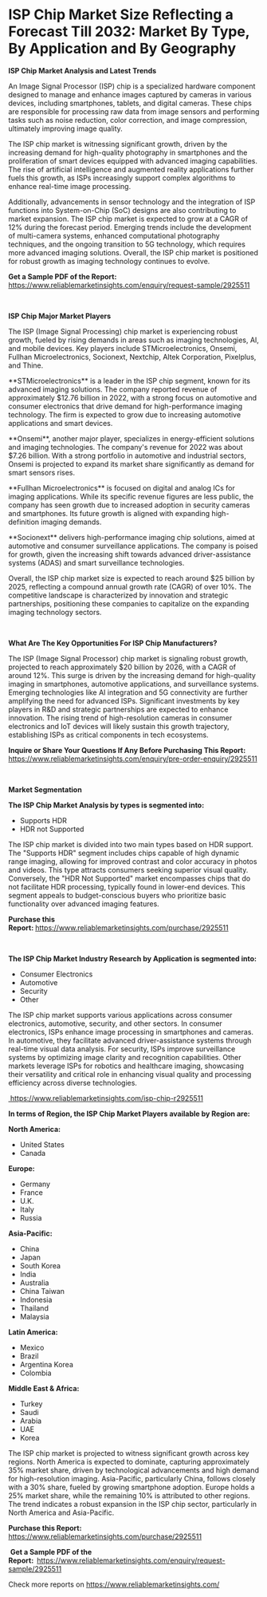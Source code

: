 <p><h1>ISP Chip Market Size Reflecting a Forecast Till 2032: Market By Type, By Application and By Geography</h1></p><p><strong>ISP Chip Market Analysis and Latest Trends</strong></p>
<p><p>An Image Signal Processor (ISP) chip is a specialized hardware component designed to manage and enhance images captured by cameras in various devices, including smartphones, tablets, and digital cameras. These chips are responsible for processing raw data from image sensors and performing tasks such as noise reduction, color correction, and image compression, ultimately improving image quality.</p><p>The ISP chip market is witnessing significant growth, driven by the increasing demand for high-quality photography in smartphones and the proliferation of smart devices equipped with advanced imaging capabilities. The rise of artificial intelligence and augmented reality applications further fuels this growth, as ISPs increasingly support complex algorithms to enhance real-time image processing.</p><p>Additionally, advancements in sensor technology and the integration of ISP functions into System-on-Chip (SoC) designs are also contributing to market expansion. The ISP chip market is expected to grow at a CAGR of 12% during the forecast period. Emerging trends include the development of multi-camera systems, enhanced computational photography techniques, and the ongoing transition to 5G technology, which requires more advanced imaging solutions. Overall, the ISP chip market is positioned for robust growth as imaging technology continues to evolve.</p></p>
<p><strong>Get a Sample PDF of the Report:&nbsp;</strong> <a href="https://www.reliablemarketinsights.com/enquiry/request-sample/2925511?utm_campaign=2564&utm_medium=2&utm_source=Github&utm_content=ia&utm_term=12032025&utm_id=isp-chip">https://www.reliablemarketinsights.com/enquiry/request-sample/2925511</a></p>
<p>&nbsp;</p>
<p><strong>ISP Chip Major Market Players</strong></p>
<p><p>The ISP (Image Signal Processing) chip market is experiencing robust growth, fueled by rising demands in areas such as imaging technologies, AI, and mobile devices. Key players include STMicroelectronics, Onsemi, Fullhan Microelectronics, Socionext, Nextchip, Altek Corporation, Pixelplus, and Thine.</p><p>**STMicroelectronics** is a leader in the ISP chip segment, known for its advanced imaging solutions. The company reported revenue of approximately $12.76 billion in 2022, with a strong focus on automotive and consumer electronics that drive demand for high-performance imaging technology. The firm is expected to grow due to increasing automotive applications and smart devices.</p><p>**Onsemi**, another major player, specializes in energy-efficient solutions and imaging technologies. The company's revenue for 2022 was about $7.26 billion. With a strong portfolio in automotive and industrial sectors, Onsemi is projected to expand its market share significantly as demand for smart sensors rises.</p><p>**Fullhan Microelectronics** is focused on digital and analog ICs for imaging applications. While its specific revenue figures are less public, the company has seen growth due to increased adoption in security cameras and smartphones. Its future growth is aligned with expanding high-definition imaging demands.</p><p>**Socionext** delivers high-performance imaging chip solutions, aimed at automotive and consumer surveillance applications. The company is poised for growth, given the increasing shift towards advanced driver-assistance systems (ADAS) and smart surveillance technologies.</p><p>Overall, the ISP chip market size is expected to reach around $25 billion by 2025, reflecting a compound annual growth rate (CAGR) of over 10%. The competitive landscape is characterized by innovation and strategic partnerships, positioning these companies to capitalize on the expanding imaging technology sectors.</p></p>
<p>&nbsp;</p>
<p><strong>What Are The Key Opportunities For ISP Chip Manufacturers?</strong></p>
<p><p>The ISP (Image Signal Processor) chip market is signaling robust growth, projected to reach approximately $20 billion by 2026, with a CAGR of around 12%. This surge is driven by the increasing demand for high-quality imaging in smartphones, automotive applications, and surveillance systems. Emerging technologies like AI integration and 5G connectivity are further amplifying the need for advanced ISPs. Significant investments by key players in R&D and strategic partnerships are expected to enhance innovation. The rising trend of high-resolution cameras in consumer electronics and IoT devices will likely sustain this growth trajectory, establishing ISPs as critical components in tech ecosystems.</p></p>
<p><strong>Inquire or Share Your Questions If Any Before Purchasing This Report:</strong> <a href="https://www.reliablemarketinsights.com/enquiry/pre-order-enquiry/2925511?utm_campaign=2564&utm_medium=2&utm_source=Github&utm_content=ia&utm_term=12032025&utm_id=isp-chip">https://www.reliablemarketinsights.com/enquiry/pre-order-enquiry/2925511</a></p>
<p>&nbsp;</p>
<p><strong>Market Segmentation</strong></p>
<p><strong>The ISP Chip Market Analysis by types is segmented into:</strong></p>
<p><ul><li>Supports HDR</li><li>HDR not Supported</li></ul></p>
<p><p>The ISP chip market is divided into two main types based on HDR support. The "Supports HDR" segment includes chips capable of high dynamic range imaging, allowing for improved contrast and color accuracy in photos and videos. This type attracts consumers seeking superior visual quality. Conversely, the "HDR Not Supported" market encompasses chips that do not facilitate HDR processing, typically found in lower-end devices. This segment appeals to budget-conscious buyers who prioritize basic functionality over advanced imaging features.</p></p>
<p><strong>Purchase this Report:&nbsp;</strong><a href="https://www.reliablemarketinsights.com/purchase/2925511?utm_campaign=2564&utm_medium=2&utm_source=Github&utm_content=ia&utm_term=12032025&utm_id=isp-chip">https://www.reliablemarketinsights.com/purchase/2925511</a></p>
<p>&nbsp;</p>
<p><strong>The ISP Chip Market Industry Research by Application is segmented into:</strong></p>
<p><ul><li>Consumer Electronics</li><li>Automotive</li><li>Security</li><li>Other</li></ul></p>
<p><p>The ISP chip market supports various applications across consumer electronics, automotive, security, and other sectors. In consumer electronics, ISPs enhance image processing in smartphones and cameras. In automotive, they facilitate advanced driver-assistance systems through real-time visual data analysis. For security, ISPs improve surveillance systems by optimizing image clarity and recognition capabilities. Other markets leverage ISPs for robotics and healthcare imaging, showcasing their versatility and critical role in enhancing visual quality and processing efficiency across diverse technologies.</p></p>
<p><a href="https://www.reliablemarketinsights.com/isp-chip-r2925511?utm_campaign=2564&utm_medium=2&utm_source=Github&utm_content=ia&utm_term=12032025&utm_id=isp-chip">&nbsp;https://www.reliablemarketinsights.com/isp-chip-r2925511</a></p>
<p><strong>In terms of Region, the ISP Chip Market Players available by Region are:</strong></p>
<p>
    <p> <strong> North America: </strong>
        <ul>
            <li>United States</li>
            <li>Canada</li>
        </ul>
        </p> 
    <p> <strong> Europe: </strong>
        <ul>
            <li>Germany</li>
            <li>France</li>
            <li>U.K.</li>
            <li>Italy</li>
            <li>Russia</li>
        </ul>
        </p> 
    <p> <strong> Asia-Pacific: </strong>
        <ul>
            <li>China</li>
            <li>Japan</li>
            <li>South Korea</li>
            <li>India</li>
            <li>Australia</li>
            <li>China Taiwan</li>
            <li>Indonesia</li>
            <li>Thailand</li>
            <li>Malaysia</li>
        </ul>
        </p> 
    <p> <strong> Latin America: </strong>
        <ul>
            <li>Mexico</li>
            <li>Brazil</li>
            <li>Argentina Korea</li>
            <li>Colombia</li>
        </ul>
        </p> 
    <p> <strong> Middle East & Africa: </strong>
        <ul>
            <li>Turkey</li>
            <li>Saudi</li>
            <li>Arabia</li>
            <li>UAE</li>
            <li>Korea</li>
        </ul>
    </p>
    </p>
<p><p>The ISP chip market is projected to witness significant growth across key regions. North America is expected to dominate, capturing approximately 35% market share, driven by technological advancements and high demand for high-resolution imaging. Asia-Pacific, particularly China, follows closely with a 30% share, fueled by growing smartphone adoption. Europe holds a 25% market share, while the remaining 10% is attributed to other regions. The trend indicates a robust expansion in the ISP chip sector, particularly in North America and Asia-Pacific.</p></p>
<p><strong>Purchase this Report: </strong><a href="https://www.reliablemarketinsights.com/purchase/2925511?utm_campaign=2564&utm_medium=2&utm_source=Github&utm_content=ia&utm_term=12032025&utm_id=isp-chip">https://www.reliablemarketinsights.com/purchase/2925511</a></p>
<p>&nbsp;<strong>Get a Sample PDF of the Report:&nbsp;&nbsp;</strong><a href="https://www.reliablemarketinsights.com/enquiry/request-sample/2925511?utm_campaign=2564&utm_medium=2&utm_source=Github&utm_content=ia&utm_term=12032025&utm_id=isp-chip">https://www.reliablemarketinsights.com/enquiry/request-sample/2925511</a></p>
<p><strong></strong></p>
<p>Check more reports on <a href="https://www.reliablemarketinsights.com/?utm_campaign=2564&utm_medium=2&utm_source=Github&utm_content=ia&utm_term=12032025&utm_id=isp-chip">https://www.reliablemarketinsights.com/</a></p>
